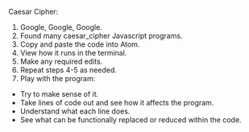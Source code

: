 Caesar Cipher:

1) Google, Google, Google.
2) Found many caesar_cipher Javascript programs.
3) Copy and paste the code into Atom.
4) View how it runs in the terminal.
5) Make any required edits.
6) Repeat steps 4-5 as needed.
7) Play with the program:
  - Try to make sense of it.
  - Take lines of code out and see how it affects the program.
  - Understand what each line does.
  - See what can be functionally replaced or reduced within the code.
